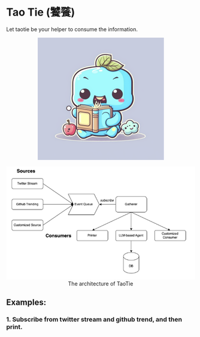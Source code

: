 # Tao Tie (饕餮)
Let taotie be your helper to consume the information.

<p align="center">
    <img src="taotie.png" alt="drawing"/>
</p>



<p align="center">
    <img src="architecture.png" alt="drawing"/>
    <br>The architecture of TaoTie
</p>

## Examples:

### 1. Subscribe from twitter stream and github trend, and then print.
